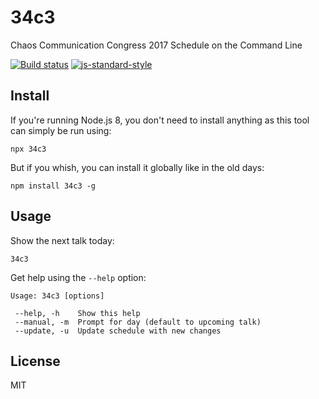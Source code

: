 # 34c3

Chaos Communication Congress 2017 Schedule on the Command Line

[![Build status](https://travis-ci.org/watson/34c3.svg?branch=master)](https://travis-ci.org/watson/34c3)
[![js-standard-style](https://img.shields.io/badge/code%20style-standard-brightgreen.svg?style=flat)](https://github.com/feross/standard)

## Install

If you're running Node.js 8, you don't need to install anything as this
tool can simply be run using:

```
npx 34c3
```

But if you whish, you can install it globally like in the old days:

```
npm install 34c3 -g
```

## Usage

Show the next talk today:

```
34c3
```

Get help using the `--help` option:

```
Usage: 34c3 [options]

 --help, -h    Show this help
 --manual, -m  Prompt for day (default to upcoming talk)
 --update, -u  Update schedule with new changes
```

## License

MIT
